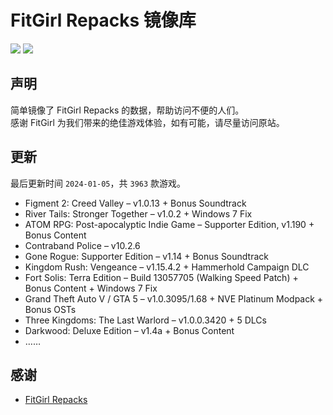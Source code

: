 ﻿# FitGirl Repacks 镜像库
![](https://img.shields.io/badge/ci-passing-brightgreen.svg?logo=github)
![](https://img.shields.io/badge/license-MIT-brightgreen.svg)

## 声明
简单镜像了 FitGirl Repacks 的数据，帮助访问不便的人们。  
感谢 FitGirl 为我们带来的绝佳游戏体验，如有可能，请尽量访问原站。

## 更新
最后更新时间 `2024-01-05`，共 `3963` 款游戏。
- Figment 2: Creed Valley – v1.0.13 + Bonus Soundtrack
- River Tails: Stronger Together – v1.0.2 + Windows 7 Fix
- ATOM RPG: Post-apocalyptic Indie Game – Supporter Edition, v1.190 + Bonus Content
- Contraband Police – v10.2.6
- Gone Rogue: Supporter Edition – v1.14 + Bonus Soundtrack
- Kingdom Rush: Vengeance – v1.15.4.2 + Hammerhold Campaign DLC
- Fort Solis: Terra Edition – Build 13057705 (Walking Speed Patch) + Bonus Content + Windows 7 Fix
- Grand Theft Auto V / GTA 5 – v1.0.3095/1.68 + NVE Platinum Modpack + Bonus OSTs
- Three Kingdoms: The Last Warlord – v1.0.0.3420 + 5 DLCs
- Darkwood: Deluxe Edition – v1.4a + Bonus Content
- ……

## 感谢
- [FitGirl Repacks](https://fitgirl-repacks.site/)
